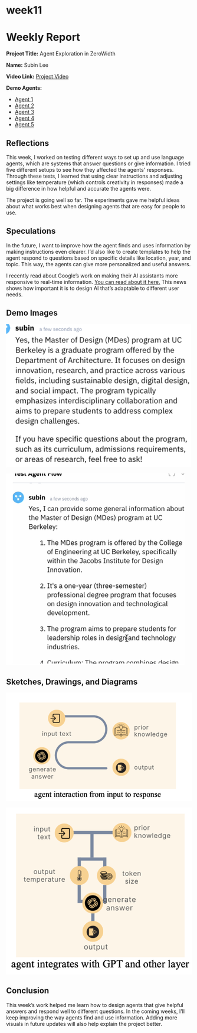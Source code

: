 # week11

# Weekly Report

**Project Title:** Agent Exploration in ZeroWidth

**Name:** Subin Lee

**Video Link:** [Project Video](https://youtu.be/qVltMrKDglQ)

**Demo Agents:**

- [Agent 1](https://zerowidth.ai/workbench/ADj61KFYM8LZH56dtMFT/agents/dVIkpdz9207k5qBjOjBT)
- [Agent 2](https://zerowidth.ai/workbench/ADj61KFYM8LZH56dtMFT/agents/TnNLSnI38v2vEGxmsuN5)
- [Agent 3](https://zerowidth.ai/workbench/ADj61KFYM8LZH56dtMFT/projects/iiT3xCtmYXUZ7ndtErYB/agents/Am57qP6p7vuJW4ot7Nrz)
- [Agent 4](https://zerowidth.ai/workbench/ADj61KFYM8LZH56dtMFT/agents/J6sRXaTxo54uPF9gOXIq)
- [Agent 5](https://zerowidth.ai/workbench/ADj61KFYM8LZH56dtMFT/agents/PE1CWzBhPsVRk88q2t7h)

## Reflections

This week, I worked on testing different ways to set up and use language agents, which are systems that answer questions or give information. I tried five different setups to see how they affected the agents' responses. Through these tests, I learned that using clear instructions and adjusting settings like temperature (which controls creativity in responses) made a big difference in how helpful and accurate the agents were.

The project is going well so far. The experiments gave me helpful ideas about what works best when designing agents that are easy for people to use.

## Speculations

In the future, I want to improve how the agent finds and uses information by making instructions even clearer. I’d also like to create templates to help the agent respond to questions based on specific details like location, year, and topic. This way, the agents can give more personalized and useful answers.

I recently read about Google’s work on making their AI assistants more responsive to real-time information. [You can read about it here.](https://example-link.com/) This news shows how important it is to design AI that’s adaptable to different user needs.

## Demo Images

![image.png](week11%2013f49e845375802ea433ffc51b955ccd/image.png)

![image.png](week11%2013f49e845375802ea433ffc51b955ccd/image%201.png)

## Sketches, Drawings, and Diagrams

![image.png](week11%2013f49e845375802ea433ffc51b955ccd/image%202.png)

![image.png](week11%2013f49e845375802ea433ffc51b955ccd/image%203.png)

## Conclusion

This week’s work helped me learn how to design agents that give helpful answers and respond well to different questions. In the coming weeks, I’ll keep improving the way agents find and use information. Adding more visuals in future updates will also help explain the project better.